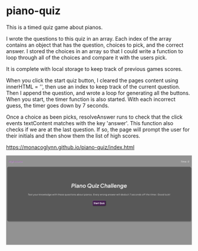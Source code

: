 # piano-quiz
This is a timed quiz game about pianos.



I wrote the questions to this quiz in an array. Each index of the array contains an object that has the question, choices to pick, and the correct answer. I stored the choices in an array so that I could write a function to loop through all of the choices and compare it with the users pick.

It is complete with local storage to keep track of previous games scores.

When you click the start quiz button, I cleared the pages content using innerHTML = '', then use an index to keep track of the current question. Then I append the question, and wrote a loop for generating all the buttons.  When you start, the timer function is also started. With each incorrect guess, the timer goes down by 7 seconds.

Once a choice as been picks, resolveAnswer runs to check that the click events textContent matches with the key 'answer'. This function also checks if we are at the last question. If so, the page will prompt the user for their initials and then show them the list of high scores.

https://monacoglynn.github.io/piano-quiz/index.html

![splash-page](./assets/images/splash-page.png)